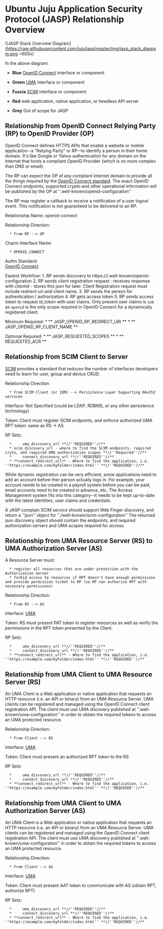 # Ubuntu Juju Application Security Protocol (JASP) Relationship Overview

![JASP Stack Overview Diagram](https://raw.githubusercontent.com/juju/jasp/master/img/jasp_stack_diagram.png =600x)

In the above diagram:

*  **Blue** [OpenID Connect](http://openid.net/connect/) interface or component

*  **Green** [UMA](http://tinyurl.com/umav1) interface or component

*  **Fuscia** [SCIM](http://simplecloud.info) interface or component

*  **Red** web application, native application, or headless API server

*  **Grey** Out of scope for JASP

## Relationship from OpenID Connect Relying Party (RP) to OpenID Provider (OP)

OpenID Connect defines HTTPS APIs that enable a website or mobile application--a "Relying Party" or RP--to identify a person in their home domain. It's like Google or Yahoo authentication for any domain on the Internet that hosts a compliant OpenID Provider (which is no more complex than DNS or email).

The RP can expect the OP of any compliant Internet domain to provide all the things required by the [OpenID Connect standard](http://openid.net/connect). The exact OpenID Connect endpoints, supported crypto and other operational information will be published by the OP at ''.well-known/openid-configuration''

The RP may register a callback to receive a notification of a user logout event. This notification is not guaranteed to be delivered to an RP.

Relationship Name: openid-connect

Relationship Direction:

      * From RP --> OP

Charm Interface Name: 

      * OPENID_CONNECT

Authn Standard:     
    [OpenID Connect](http://openid.net/connect)

Easiest Workflow:
      1. RP sends discovery to https://<host>/.well-known/openid-configuration
      2. RP sends client registration request : receives response with clientid - stores this json for later.
         Client Registration request must include redirect-uri and client name.
      3. RP sends the person for authentication / authorization
      4. RP gets access token
      5. RP sends access token to request id_token with user claims. Only present user claims is `sub`
         as `openid` is the only scope required in OpenID Connect for a dynamically registered client.

Minimum Required:
      * ** JASP_OPENID_RP_REDIRECT_URI **
      * ** JASP_OPENID_RP_CLIENT_NAME **      

Optional Required:
      * ** JASP_REQUESTED_SCOPES ** 
      * ** REQUESTED_ACR **

##  Relationship from SCIM Client to Server

[SCIM](http://simplecloud.info) provides a standard that reduces the number of interfaces developers need to learn for user, group and device CRUD.

Relationship Direction:

      * From SCIM Client (or IDM) --> Persistence Layer Supporting OAuth2 services


Interface: Not Specified (could be LDAP, RDBMS, or any other persistence technology)

Token: Client must register SCIM endpoints, and enforce authorized UMA RPT token: same as RS -> AS

RP Sets:

      *     uma_discovery_url **//''REQUIRED''//**
      * scim_discovery_url - where to find the SCIM endpoints, required cryto, and required UMA authorization scopes **//''Required''//**
      *     connect_discovery_url **//''REQUIRED''//**
      * **connect_redirect_url** - Where to find the application, i.e. ''https://example.com/myFolder/index.html'' **//''REQUIRED''//**


While dynamic registration can be very efficient, some applications need to add an account before ther person actually logs in. For example, your account needs to be created in a payroll system before you can be paid, email accounts need to be created in advance, etc. The Access Management system fits into this category--it needs to be kept up-to-date with the latest identities, user claims and credentials.

A JASP complain SCIM service should support Web Finger discovery, and return a ''json'' object for  ''./well-known/scim-configuration'' The returned json discovery object should contain the endpoints, and required authorization servers and UMA scopes required for access.


##  Relationship from UMA Resource Server (RS) to UMA Authorization Server (AS)

A Resource Server must:

      * register all resources that are under protection with the Authorization Server
      * forbid access to resources if RPT doesn't have enough permissions and provide permission ticket to RP (so RP can authorize RPT with necessary permissions)

Relationship Direction:

      * From RS --> AS

Interface: [UMA](http://tinyurl.com/umav1)

Token: RS must present PAT token to  register resources as well as verify the permissions
in the RPT token presented by the Client.

RP Sets:

      *     uma_discovery_url **//''REQUIRED''//**
      *     connect_discovery_url **//''REQUIRED''//**
      * **connect_redirect_url** - Where to find the application, i.e. ''https://example.com/myFolder/index.html'' **//''REQUIRED''//**


##  Relationship from UMA Client to UMA Resource Server (RS)

An UMA Client is a Web application or native application that requests an HTTP resource (i.e. an API or binary) from an UMA Resource Server. UMA clients can be registered and managed using the OpenID Connect client registration API. The client must use  UMA discovery published at ''.well-known/uma-configuration'' in order to obtain the required tokens to access an UMA protected resource.

Relationship Direction:

      * From Client --> RS

Interface: [UMA](http://tinyurl.com/umav1)

Token: Client must present an authorized RPT token to the RS

RP Sets:

      *     uma_discovery_url **//''REQUIRED''//**
      *     connect_discovery_url **//''REQUIRED''//**
      * **connect_redirect_url** - Where to find the application, i.e. ''https://example.com/myFolder/index.html'' **//''REQUIRED''//**


##  Relationship from UMA Client to UMA Authorization Server (AS)

An UMA Client is a Web application or native application that requests an HTTP resource (i.e. an API or binary) from an UMA Resource Server. UMA clients can be registered and managed using the OpenID Connect client registration API. The client must use  UMA discovery published at ''.well-known/uma-configuration'' in order to obtain the required tokens to access an UMA protected resource.

Relationship Direction:

      * From Client --> AS

Interface: [UMA](http://tinyurl.com/umav1)

Token: Client must present AAT token to communicate with AS (obtain RPT, authorize RPT)

RP Sets:

      *     uma_discovery_url **//''REQUIRED''//**
      *     connect_discovery_url **//''REQUIRED''//**
      * **connect_redirect_url** - Where to find the application, i.e. ''https://example.com/myFolder/index.html'' **//''REQUIRED''//**


